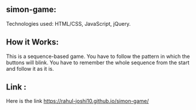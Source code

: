 ## simon-game:
Technologies used: HTML/CSS, JavaScript, jQuery.

## How it Works:

This is a sequence-based game. You have to follow the pattern in which the buttons will blink. You have to remember the whole sequence from the start and follow it as it is.

## Link :
Here is the link  https://rahul-joshi10.github.io/simon-game/
